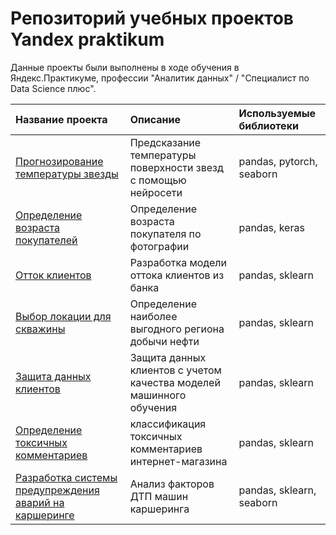# Репозиторий учебных проектов Yandex praktikum
Данные проекты были выполнены в ходе обучения в Яндекс.Практикуме, профессии "Аналитик данных" / "Специалист по Data Science плюс".

| Название проекта | Описание | Используемые библиотеки | 
| :---------------------- | :---------------------- | :---------------------- |
| [Прогнозирование температуры звезды](star_temperature_prediction)| Предсказание температуры поверхности звезд с помощью нейросети | pandas, pytorch, seaborn|
| [Определение возраста покупателей](customer_age_prediction)| Определение возраста покупателя по фотографии | pandas, keras|
| [Отток клиентов](bank_client_loss_prediciton)|Разработка модели оттока клиентов из банка|pandas, sklearn|
| [Выбор локации для скважины](oil_well_site_analysis)| Определение наиболее выгодного региона добычи нефти | pandas, sklearn|
| [Защита данных клиентов](client_data_protection) | Защита данных клиентов с учетом качества моделей машинного обучения | pandas, sklearn| 
| [Определение токсичных комментариев](toxic_comment_classification) | классификация токсичных комментариев интернет-магазина | pandas, sklearn|
| [Разработка системы предупреждения аварий на каршеринге](car_crash_factor_analysis)| Анализ факторов ДТП машин каршеринга | pandas, sklearn, seaborn |